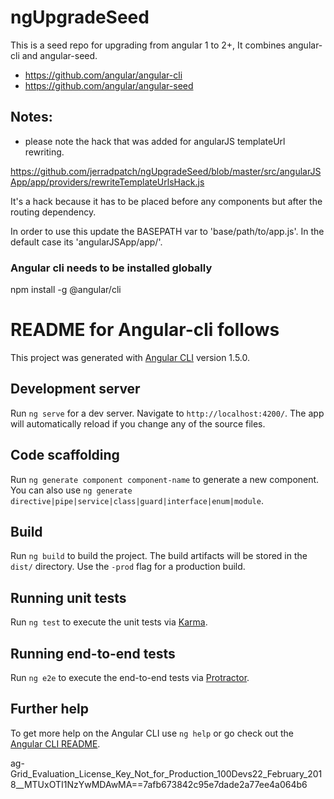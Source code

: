 # ngUpgradeSeed
This is a seed repo for upgrading from angular 1 to 2+, It combines angular-cli and angular-seed.

- https://github.com/angular/angular-cli
- https://github.com/angular/angular-seed

## Notes:
- please note the hack that was added for angularJS templateUrl rewriting. 

https://github.com/jerradpatch/ngUpgradeSeed/blob/master/src/angularJSApp/app/providers/rewriteTemplateUrlsHack.js

It's a hack because it has to be placed before any components but after the routing dependency.

In order to use this update the BASEPATH var to 'base/path/to/app.js'. In the default case its 'angularJSApp/app/'.

### Angular cli needs to be installed globally
npm install -g @angular/cli

# README for Angular-cli follows

This project was generated with [Angular CLI](https://github.com/angular/angular-cli) version 1.5.0.

## Development server

Run `ng serve` for a dev server. Navigate to `http://localhost:4200/`. The app will automatically reload if you change any of the source files.

## Code scaffolding

Run `ng generate component component-name` to generate a new component. You can also use `ng generate directive|pipe|service|class|guard|interface|enum|module`.

## Build

Run `ng build` to build the project. The build artifacts will be stored in the `dist/` directory. Use the `-prod` flag for a production build.

## Running unit tests

Run `ng test` to execute the unit tests via [Karma](https://karma-runner.github.io).

## Running end-to-end tests

Run `ng e2e` to execute the end-to-end tests via [Protractor](http://www.protractortest.org/).

## Further help

To get more help on the Angular CLI use `ng help` or go check out the [Angular CLI README](https://github.com/angular/angular-cli/blob/master/README.md).

ag-Grid_Evaluation_License_Key_Not_for_Production_100Devs22_February_2018__MTUxOTI1NzYwMDAwMA==7afb673842c95e7dade2a77ee4a064b6
